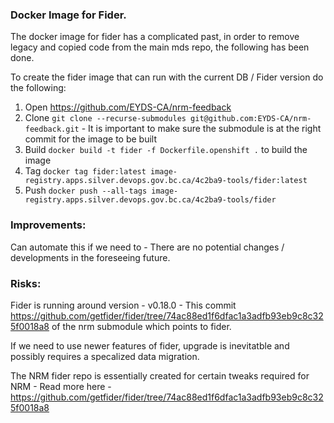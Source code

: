 ### Docker Image for Fider. 

The docker image for fider has a complicated past, in order to remove legacy and copied code from the main mds repo, the following has been done. 


To create the fider image that can run with the current DB / Fider version do the following: 


1. Open https://github.com/EYDS-CA/nrm-feedback
2. Clone `git clone --recurse-submodules git@github.com:EYDS-CA/nrm-feedback.git` - It is important to make sure the submodule is at the right commit for the image to be built
3. Build `docker build -t fider -f Dockerfile.openshift .` to build the image 
4. Tag `docker tag fider:latest image-registry.apps.silver.devops.gov.bc.ca/4c2ba9-tools/fider:latest` 
5. Push `docker push --all-tags image-registry.apps.silver.devops.gov.bc.ca/4c2ba9-tools/fider`


### Improvements: 

Can automate this if we need to - There are no potential changes / developments in the foreseeing future. 

### Risks: 

Fider is running around version - v0.18.0 - This commit https://github.com/getfider/fider/tree/74ac88ed1f6dfac1a3adfb93eb9c8c325f0018a8 of the nrm submodule which points to fider.

If we need to use newer features of fider, upgrade is inevitatble and possibly requires a specalized data migration. 

The NRM fider repo is essentially created for certain tweaks required for NRM - Read more here - https://github.com/getfider/fider/tree/74ac88ed1f6dfac1a3adfb93eb9c8c325f0018a8
